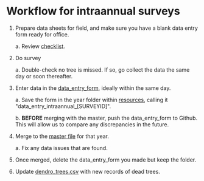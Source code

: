 # Workflow for intraannual surveys

1. Prepare data sheets for field, and make sure you have a blank data entry form ready for office.

    a. Review [checklist](https://github.com/SCBI-ForestGEO/Dendrobands/tree/master/resources/field_forms).

2. Do survey

    a. Double-check no tree is missed. If so, go collect the data the same day or soon thereafter.

3. Enter data in the [data_entry_form](https://github.com/SCBI-ForestGEO/Dendrobands/tree/master/resources/data_entry_forms), ideally within the same day.

    a. Save the form in the year folder within [resources](https://github.com/SCBI-ForestGEO/Dendrobands/tree/master/resources/data_entry_forms), calling it "data_entry_intraannual_[SURVEYID]".
    
    b. **BEFORE** merging with the master, push the data_entry_form to Github. This will allow us to compare any discrepancies in the future.

4. Merge to the [master file](https://github.com/SCBI-ForestGEO/Dendrobands/tree/master/data) for that year.

    a. Fix any data issues that are found.

5. Once merged, delete the data_entry_form you made but keep the folder.
    
6. Update [dendro_trees.csv](https://github.com/SCBI-ForestGEO/Dendrobands/blob/master/data/dendro_trees.csv) with new records of dead trees.